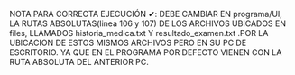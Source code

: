 NOTA PARA CORRECTA EJECUCIÓN ✔:
DEBE CAMBIAR EN programa/UI, LA RUTAS ABSOLUTAS(linea 106 y 107) DE LOS ARCHIVOS UBICADOS EN files, LLAMADOS historia_medica.txt Y resultado_examen.txt .POR LA UBICACION DE ESTOS MISMOS ARCHIVOS PERO EN SU PC DE ESCRITORIO. YA QUE EN EL PROGRAMA POR DEFECTO VIENEN CON LA RUTA ABSOLUTA DEL ANTERIOR PC.
